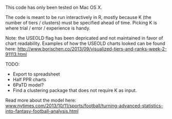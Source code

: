 This code has only been tested on Mac OS X.

The code is meant to be run interactively in R, mostly because K (the number of tiers / clusters) must be specified ahead of time. Picking K is where trial / error / experience is handy.

Note: the USEOLD flag has been depricated and not maintained in favor of chart readability.  Examples of how the USEOLD charts looked can be found here: http://www.borischen.co/2013/09/visualized-tiers-and-ranks-week-2-91113.html

TODO:
- Export to spreadsheet
- Half PPR charts
- 6PaTD model?
- Find a clustering package that does not require K as input.

Read more about the model here: www.nytimes.com/2013/10/11/sports/football/turning-advanced-statistics-into-fantasy-football-analysis.html